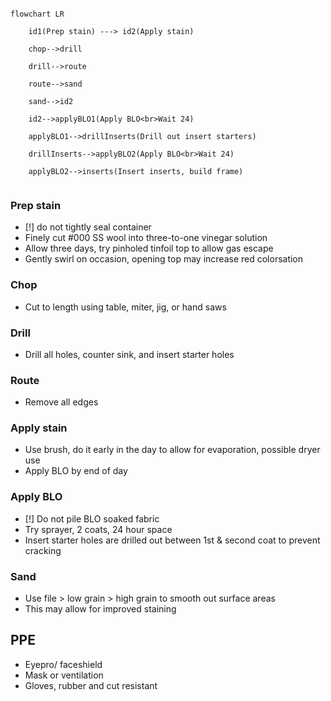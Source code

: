 ```mermaid

flowchart LR

    id1(Prep stain) ---> id2(Apply stain)
    
    chop-->drill
    
    drill-->route
    
    route-->sand
    
    sand-->id2
    
    id2-->applyBLO1(Apply BLO<br>Wait 24)
    
    applyBLO1-->drillInserts(Drill out insert starters)
    
    drillInserts-->applyBLO2(Apply BLO<br>Wait 24)
    
    applyBLO2-->inserts(Insert inserts, build frame)
    
```
### Prep stain
- [!] do not tightly seal container
- Finely cut #000 SS wool into three-to-one vinegar solution
- Allow three days, try pinholed tinfoil top to allow gas escape
- Gently swirl on occasion, opening top may increase red colorsation

### Chop
- Cut to length using table, miter, jig, or hand saws

### Drill
- Drill all holes, counter sink, and insert starter holes

### Route
- Remove all edges

### Apply stain
- Use brush, do it early in the day to allow for evaporation, possible dryer use
- Apply BLO by end of day

### Apply BLO
- [!] Do not pile BLO soaked fabric
- Try sprayer, 2 coats, 24 hour space
- Insert starter holes are drilled out between 1st & second coat to prevent cracking

### Sand
- Use file > low grain > high grain to smooth out surface areas
- This may allow for improved staining

## PPE
- Eyepro/ faceshield
- Mask or ventilation
- Gloves, rubber and cut resistant
